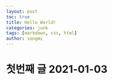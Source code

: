 ```yaml
---
layout: post
toc: true
title: Hello World!
categories: junk
tags: [markdown, css, html]
author: songmi
---
```


# 첫번째 글 2021-01-03